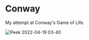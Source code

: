 # Conway
My attempt at Conway's Game of Life.

![Peek 2022-04-19 03-40](https://user-images.githubusercontent.com/19720138/163951404-b964a76f-fbc2-4bcc-a01a-93332dc48e2b.gif)
